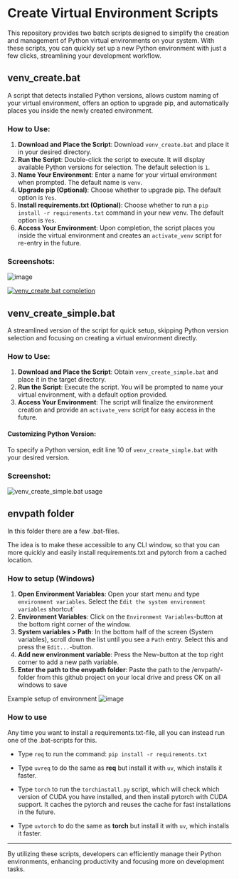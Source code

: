 # Create Virtual Environment Scripts

This repository provides two batch scripts designed to simplify the creation and management of Python virtual environments on your system. With these scripts, you can quickly set up a new Python environment with just a few clicks, streamlining your development workflow.

## venv_create.bat

A script that detects installed Python versions, allows custom naming of your virtual environment, offers an option to upgrade pip, and automatically places you inside the newly created environment.

### How to Use:
1. **Download and Place the Script**: Download `venv_create.bat` and place it in your desired directory.
2. **Run the Script**: Double-click the script to execute. It will display available Python versions for selection. The default selection is `1`.
3. **Name Your Environment**: Enter a name for your virtual environment when prompted. The default name is `venv`.
4. **Upgrade pip (Optional)**: Choose whether to upgrade pip. The default option is `Yes`.
5. **Install requirements.txt (Optional)**: Choose whether to run a `pip install -r requirements.txt` command in your new venv. The default option is `Yes`.
6. **Access Your Environment**: Upon completion, the script places you inside the virtual environment and creates an `activate_venv` script for re-entry in the future.

### Screenshots:
![image](https://github.com/MNeMoNiCuZ/venv_create/assets/60541708/4e4db5a9-40e7-40a0-b309-7d23714925e1)

[![venv_create.bat completion](https://github.com/MNeMoNiCuZ/create_venv/assets/60541708/5ea123aa-b59f-4c99-8c98-c3d9aec3ac56)](https://github.com/MNeMoNiCuZ/create_venv/assets/60541708/5ea123aa-b59f-4c99-8c98-c3d9aec3ac56
)

## venv_create_simple.bat

A streamlined version of the script for quick setup, skipping Python version selection and focusing on creating a virtual environment directly.

### How to Use:
1. **Download and Place the Script**: Obtain `venv_create_simple.bat` and place it in the target directory.
2. **Run the Script**: Execute the script. You will be prompted to name your virtual environment, with a default option provided.
3. **Access Your Environment**: The script will finalize the environment creation and provide an `activate_venv` script for easy access in the future.

#### Customizing Python Version:
To specify a Python version, edit line 10 of `venv_create_simple.bat` with your desired version.

### Screenshot:

![venv_create_simple.bat usage](https://github.com/MNeMoNiCuZ/create_venv/assets/60541708/952617c8-2579-4d61-a8c3-cec205c5c4ee)


## envpath folder
In this folder there are a few .bat-files.

The idea is to make these accessible to any CLI window, so that you can more quickly and easily install requirements.txt and pytorch from a cached location.

### How to setup (Windows)
1. **Open Environment Variables**: Open your start menu and type `environment variables`. Select the `Edit the system environment variables` shortcut`
2. **Environment Variables**: Click on the `Environment Variables`-button at the bottom right corner of the window.
3. **System variables > Path**: In the bottom half of the screen (System variables), scroll down the list until you see a `Path` entry. Select this and press the `Edit...`-button.
4. **Add new environment variable**: Press the New-button at the top right corner to add a new path variable.
5. **Enter the path to the envpath folder**: Paste the path to the /envpath/-folder from this github project on your local drive and press OK on all windows to save

Example setup of environment
![image](https://github.com/user-attachments/assets/17030b8f-03ec-476b-bc2f-6cbed6f07475)


### How to use
Any time you want to install a requirements.txt-file, all you can instead run one of the .bat-scripts for this.

* Type `req` to run the command: `pip install -r requirements.txt`

* Type `uvreq` to do the same as **req** but install it with `uv`, which installs it faster.

* Type `torch` to run the `torchinstall.py` script, which will check which version of CUDA you have installed, and then install pytorch with CUDA support. It caches the pytorch and reuses the cache for fast installations in the future.

* Type `uvtorch` to do the same as **torch** but install it with `uv`, which installs it faster.

---

By utilizing these scripts, developers can efficiently manage their Python environments, enhancing productivity and focusing more on development tasks.
